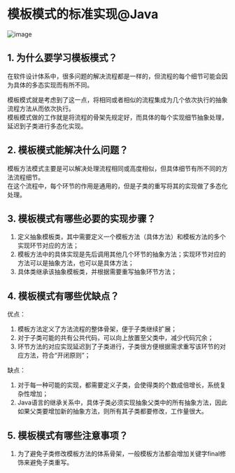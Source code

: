 # 模板模式的标准实现@Java
![image](https://user-images.githubusercontent.com/64548919/131639234-a2bd6455-6e2b-4a9c-9dee-540d27e5da98.png)

## 1. 为什么要学习模板模式？
在软件设计体系中，很多问题的解决流程都是一样的，但流程的每个细节可能会因为具体的多态实现而有所不同。         

模板模式就是考虑到了这一点，将相同或者相似的流程集成为几个依次执行的抽象流程方法从而依次执行。        
模板模式做的工作就是将流程的骨架先规定好，而具体的每个实现细节抽象处理，延迟到子类进行多态化实现。         

## 2. 模板模式能解决什么问题？
模板方法模式主要是可以解决处理流程相同或高度相似，但具体细节有所不同的方法流程细节。       
在这个流程中，每个环节的作用是通用的，但是子类的重写将其的实现做了多态化处理。         

## 3. 模板模式有哪些必要的实现步骤？
1. 定义抽象模板类，其中需要定义一个模板方法（具体方法）和模板方法的多个实现环节对应的方法；       
2. 模板方法中的具体实现是先后调用其他几个环节的抽象方法；实现环节对应的方法可以是抽象方法，也可以是具体方法；         
3. 具体类继承该抽象模板类，并根据需要重写抽象环节方法；        

## 4. 模板模式有哪些优缺点？
优点：       
1. 模板方法定义了方法流程的整体骨架，便于子类继续扩展；       
2. 对于子类可能的共有公共代码，可以向上放置至父类中，减少代码冗余；        
3. 环节方法的对应实现延迟到了子类进行，子类很方便根据需求重写该环节的对应方法，符合“开闭原则”；       

缺点：       
1. 对于每一种可能的实现，都需要定义子类，会使得类的个数成倍增长，系统复杂性增加；       
2. Java语言的继承关系中，具体子类必须实现抽象父类中的所有抽象方法，因此如果父类要增加新的抽象方法，则所有其子类都要修改，工作量很大。

## 5. 模板模式有哪些注意事项？
1. 为了避免子类修改模板方法的体系骨架，一般模板方法都会增加关键字final修饰来避免子类重写。
